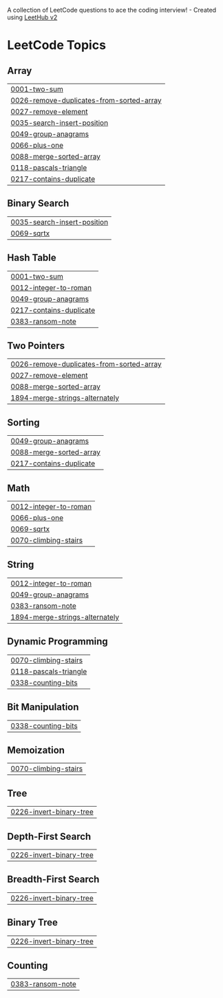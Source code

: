 A collection of LeetCode questions to ace the coding interview! - Created using [LeetHub v2](https://github.com/arunbhardwaj/LeetHub-2.0)
<!---LeetCode Topics Start-->
# LeetCode Topics
## Array
|  |
| ------- |
| [0001-two-sum](https://github.com/cookiepingyen/LeeCode_Practice/tree/master/0001-two-sum) |
| [0026-remove-duplicates-from-sorted-array](https://github.com/cookiepingyen/LeeCode_Practice/tree/master/0026-remove-duplicates-from-sorted-array) |
| [0027-remove-element](https://github.com/cookiepingyen/LeeCode_Practice/tree/master/0027-remove-element) |
| [0035-search-insert-position](https://github.com/cookiepingyen/LeeCode_Practice/tree/master/0035-search-insert-position) |
| [0049-group-anagrams](https://github.com/cookiepingyen/LeeCode_Practice/tree/master/0049-group-anagrams) |
| [0066-plus-one](https://github.com/cookiepingyen/LeeCode_Practice/tree/master/0066-plus-one) |
| [0088-merge-sorted-array](https://github.com/cookiepingyen/LeeCode_Practice/tree/master/0088-merge-sorted-array) |
| [0118-pascals-triangle](https://github.com/cookiepingyen/LeeCode_Practice/tree/master/0118-pascals-triangle) |
| [0217-contains-duplicate](https://github.com/cookiepingyen/LeeCode_Practice/tree/master/0217-contains-duplicate) |
## Binary Search
|  |
| ------- |
| [0035-search-insert-position](https://github.com/cookiepingyen/LeeCode_Practice/tree/master/0035-search-insert-position) |
| [0069-sqrtx](https://github.com/cookiepingyen/LeeCode_Practice/tree/master/0069-sqrtx) |
## Hash Table
|  |
| ------- |
| [0001-two-sum](https://github.com/cookiepingyen/LeeCode_Practice/tree/master/0001-two-sum) |
| [0012-integer-to-roman](https://github.com/cookiepingyen/LeeCode_Practice/tree/master/0012-integer-to-roman) |
| [0049-group-anagrams](https://github.com/cookiepingyen/LeeCode_Practice/tree/master/0049-group-anagrams) |
| [0217-contains-duplicate](https://github.com/cookiepingyen/LeeCode_Practice/tree/master/0217-contains-duplicate) |
| [0383-ransom-note](https://github.com/cookiepingyen/LeeCode_Practice/tree/master/0383-ransom-note) |
## Two Pointers
|  |
| ------- |
| [0026-remove-duplicates-from-sorted-array](https://github.com/cookiepingyen/LeeCode_Practice/tree/master/0026-remove-duplicates-from-sorted-array) |
| [0027-remove-element](https://github.com/cookiepingyen/LeeCode_Practice/tree/master/0027-remove-element) |
| [0088-merge-sorted-array](https://github.com/cookiepingyen/LeeCode_Practice/tree/master/0088-merge-sorted-array) |
| [1894-merge-strings-alternately](https://github.com/cookiepingyen/LeeCode_Practice/tree/master/1894-merge-strings-alternately) |
## Sorting
|  |
| ------- |
| [0049-group-anagrams](https://github.com/cookiepingyen/LeeCode_Practice/tree/master/0049-group-anagrams) |
| [0088-merge-sorted-array](https://github.com/cookiepingyen/LeeCode_Practice/tree/master/0088-merge-sorted-array) |
| [0217-contains-duplicate](https://github.com/cookiepingyen/LeeCode_Practice/tree/master/0217-contains-duplicate) |
## Math
|  |
| ------- |
| [0012-integer-to-roman](https://github.com/cookiepingyen/LeeCode_Practice/tree/master/0012-integer-to-roman) |
| [0066-plus-one](https://github.com/cookiepingyen/LeeCode_Practice/tree/master/0066-plus-one) |
| [0069-sqrtx](https://github.com/cookiepingyen/LeeCode_Practice/tree/master/0069-sqrtx) |
| [0070-climbing-stairs](https://github.com/cookiepingyen/LeeCode_Practice/tree/master/0070-climbing-stairs) |
## String
|  |
| ------- |
| [0012-integer-to-roman](https://github.com/cookiepingyen/LeeCode_Practice/tree/master/0012-integer-to-roman) |
| [0049-group-anagrams](https://github.com/cookiepingyen/LeeCode_Practice/tree/master/0049-group-anagrams) |
| [0383-ransom-note](https://github.com/cookiepingyen/LeeCode_Practice/tree/master/0383-ransom-note) |
| [1894-merge-strings-alternately](https://github.com/cookiepingyen/LeeCode_Practice/tree/master/1894-merge-strings-alternately) |
## Dynamic Programming
|  |
| ------- |
| [0070-climbing-stairs](https://github.com/cookiepingyen/LeeCode_Practice/tree/master/0070-climbing-stairs) |
| [0118-pascals-triangle](https://github.com/cookiepingyen/LeeCode_Practice/tree/master/0118-pascals-triangle) |
| [0338-counting-bits](https://github.com/cookiepingyen/LeeCode_Practice/tree/master/0338-counting-bits) |
## Bit Manipulation
|  |
| ------- |
| [0338-counting-bits](https://github.com/cookiepingyen/LeeCode_Practice/tree/master/0338-counting-bits) |
## Memoization
|  |
| ------- |
| [0070-climbing-stairs](https://github.com/cookiepingyen/LeeCode_Practice/tree/master/0070-climbing-stairs) |
## Tree
|  |
| ------- |
| [0226-invert-binary-tree](https://github.com/cookiepingyen/LeeCode_Practice/tree/master/0226-invert-binary-tree) |
## Depth-First Search
|  |
| ------- |
| [0226-invert-binary-tree](https://github.com/cookiepingyen/LeeCode_Practice/tree/master/0226-invert-binary-tree) |
## Breadth-First Search
|  |
| ------- |
| [0226-invert-binary-tree](https://github.com/cookiepingyen/LeeCode_Practice/tree/master/0226-invert-binary-tree) |
## Binary Tree
|  |
| ------- |
| [0226-invert-binary-tree](https://github.com/cookiepingyen/LeeCode_Practice/tree/master/0226-invert-binary-tree) |
## Counting
|  |
| ------- |
| [0383-ransom-note](https://github.com/cookiepingyen/LeeCode_Practice/tree/master/0383-ransom-note) |
<!---LeetCode Topics End-->